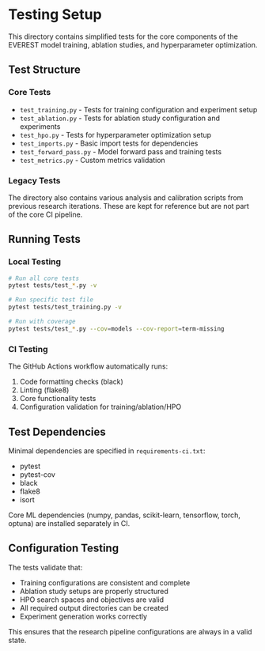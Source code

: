 # Testing Setup

This directory contains simplified tests for the core components of the EVEREST model training, ablation studies, and hyperparameter optimization.

## Test Structure

### Core Tests
- `test_training.py` - Tests for training configuration and experiment setup
- `test_ablation.py` - Tests for ablation study configuration and experiments
- `test_hpo.py` - Tests for hyperparameter optimization setup
- `test_imports.py` - Basic import tests for dependencies
- `test_forward_pass.py` - Model forward pass and training tests
- `test_metrics.py` - Custom metrics validation

### Legacy Tests
The directory also contains various analysis and calibration scripts from previous research iterations. These are kept for reference but are not part of the core CI pipeline.

## Running Tests

### Local Testing
```bash
# Run all core tests
pytest tests/test_*.py -v

# Run specific test file
pytest tests/test_training.py -v

# Run with coverage
pytest tests/test_*.py --cov=models --cov-report=term-missing
```

### CI Testing
The GitHub Actions workflow automatically runs:
1. Code formatting checks (black)
2. Linting (flake8)
3. Core functionality tests
4. Configuration validation for training/ablation/HPO

## Test Dependencies

Minimal dependencies are specified in `requirements-ci.txt`:
- pytest
- pytest-cov
- black
- flake8
- isort

Core ML dependencies (numpy, pandas, scikit-learn, tensorflow, torch, optuna) are installed separately in CI.

## Configuration Testing

The tests validate that:
- Training configurations are consistent and complete
- Ablation study setups are properly structured
- HPO search spaces and objectives are valid
- All required output directories can be created
- Experiment generation works correctly

This ensures that the research pipeline configurations are always in a valid state. 